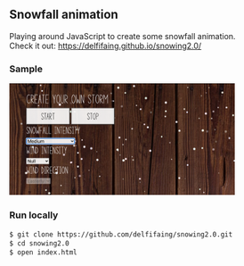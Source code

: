 ## Snowfall animation

Playing around JavaScript to create some snowfall animation.<br>
Check it out: https://delfifaing.github.io/snowing2.0/

### Sample 
<img src="page_img.png" height="200px"/>

### Run locally

```
$ git clone https://github.com/delfifaing/snowing2.0.git
$ cd snowing2.0
$ open index.html
```
